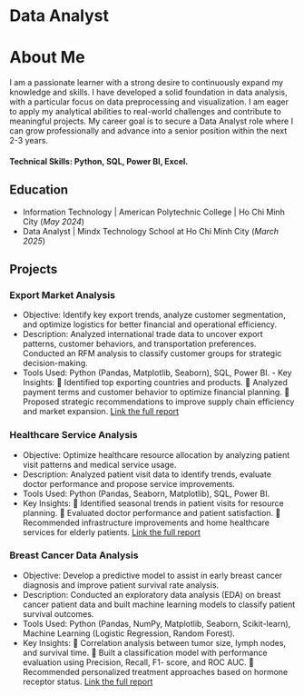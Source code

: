 # Data Analyst
# About Me
I am a passionate learner with a strong desire to continuously expand my knowledge and skills. I have developed a solid foundation in data analysis, with a particular focus on data preprocessing and visualization. I am eager to apply my analytical abilities to real-world challenges and contribute to meaningful projects. My career goal is to secure a Data Analyst role where I can grow professionally and advance into a senior position within the next 2-3 years.

#### Technical Skills: Python, SQL, Power BI, Excel. 

## Education
 - Information Technology | American Polytechnic College | Ho Chi Minh City (_May 2024_)
 - Data Analyst | Mindx Technology School at  Ho Chi Minh City (_March 2025_)

## Projects
### Export Market Analysis
- Objective: Identify key export trends, analyze customer segmentation, and optimize logistics for better financial and operational efficiency.
- Description: Analyzed international trade data to uncover export patterns, customer behaviors, and transportation preferences. Conducted an RFM analysis to classify customer groups for strategic decision-making.
- Tools Used: Python (Pandas, Matplotlib, Seaborn), SQL, Power BI. - Key Insights:
  Identified top exporting countries and products.
  Analyzed payment terms and customer behavior to optimize financial planning.
  Proposed strategic recommendations to improve supply chain efficiency and market
expansion.
[Link the full report](https://www.canva.com/design/DAGTqEnVfx0/POREv41NDzbW-0w2-GtL0Q/edit?utm_content=DAGTqEnVfx0&utm_campaign=designshare&utm_medium=link2&utm_source=sharebutton)

### Healthcare Service Analysis
- Objective: Optimize healthcare resource allocation by analyzing patient visit patterns and medical service usage.
- Description: Analyzed patient visit data to identify trends, evaluate doctor performance and propose service improvements.
- Tools Used: Python (Pandas, Seaborn, Matplotlib), SQL, Power BI.
- Key Insights:
  Identified seasonal trends in patient visits for resource planning.
  Evaluated doctor performance and patient satisfaction.
  Recommended infrastructure improvements and home healthcare services for elderly patients.
[Link the full report](https://www.canva.com/design/DAGfbaxQ4WE/yqoILINo4YaKyC_YXDyUWg/edit?utm_content=DAGfbaxQ4WE&utm_campaign=designshare&utm_medium=link2&utm_source=sharebutton)

### Breast Cancer Data Analysis
- Objective: Develop a predictive model to assist in early breast cancer diagnosis and improve patient survival rate analysis.
- Description: Conducted an exploratory data analysis (EDA) on breast cancer patient data and built machine learning models to classify patient survival outcomes.
- Tools Used: Python (Pandas, NumPy, Matplotlib, Seaborn, Scikit-learn), Machine Learning (Logistic Regression, Random Forest).
- Key Insights:
  Correlation analysis between tumor size, lymph nodes, and survival time.
  Built a classification model with performance evaluation using Precision, Recall, F1- score, and ROC AUC.
  Recommended personalized treatment approaches based on hormone receptor status.
[Link the full report](https://www.canva.com/design/DAGaQ6mTkF8/ywaw37M8D_gpdDzhVhNiOA/edit?utm_content=DAGaQ6mTkF8&utm_campaign=designshare&utm_medium=link2&utm_source=sharebutton)

